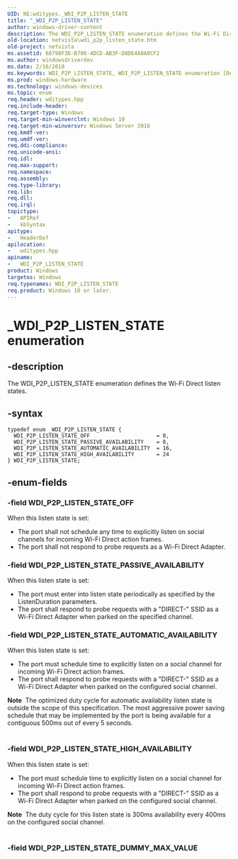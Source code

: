 ```yaml
---
UID: NE:wditypes._WDI_P2P_LISTEN_STATE
title: "_WDI_P2P_LISTEN_STATE"
author: windows-driver-content
description: The WDI_P2P_LISTEN_STATE enumeration defines the Wi-Fi Direct listen states.
old-location: netvista\wdi_p2p_listen_state.htm
old-project: netvista
ms.assetid: 68798F3D-B708-4DCD-AB3F-D8DE4A8A0CF2
ms.author: windowsdriverdev
ms.date: 2/16/2018
ms.keywords: WDI_P2P_LISTEN_STATE, WDI_P2P_LISTEN_STATE enumeration [Device and Driver Installation], WDI_P2P_LISTEN_STATE_AUTOMATIC_AVAILABILITY, WDI_P2P_LISTEN_STATE_HIGH_AVAILABILITY, WDI_P2P_LISTEN_STATE_OFF, WDI_P2P_LISTEN_STATE_PASSIVE_AVAILABILITY, _WDI_P2P_LISTEN_STATE, netvista.wdi_p2p_listen_state, netvista.wifi_p2p_listen_state, wditypes/WDI_P2P_LISTEN_STATE, wditypes/WDI_P2P_LISTEN_STATE_AUTOMATIC_AVAILABILITY, wditypes/WDI_P2P_LISTEN_STATE_HIGH_AVAILABILITY, wditypes/WDI_P2P_LISTEN_STATE_OFF, wditypes/WDI_P2P_LISTEN_STATE_PASSIVE_AVAILABILITY
ms.prod: windows-hardware
ms.technology: windows-devices
ms.topic: enum
req.header: wditypes.hpp
req.include-header: 
req.target-type: Windows
req.target-min-winverclnt: Windows 10
req.target-min-winversvr: Windows Server 2016
req.kmdf-ver: 
req.umdf-ver: 
req.ddi-compliance: 
req.unicode-ansi: 
req.idl: 
req.max-support: 
req.namespace: 
req.assembly: 
req.type-library: 
req.lib: 
req.dll: 
req.irql: 
topictype:
-	APIRef
-	kbSyntax
apitype:
-	HeaderDef
apilocation:
-	wditypes.hpp
apiname:
-	WDI_P2P_LISTEN_STATE
product: Windows
targetos: Windows
req.typenames: WDI_P2P_LISTEN_STATE
req.product: Windows 10 or later.
---
```


# _WDI_P2P_LISTEN_STATE enumeration


## -description


The WDI_P2P_LISTEN_STATE enumeration defines the Wi-Fi Direct listen states.


## -syntax


````
typedef enum _WDI_P2P_LISTEN_STATE { 
  WDI_P2P_LISTEN_STATE_OFF                     = 0,
  WDI_P2P_LISTEN_STATE_PASSIVE_AVAILABILITY    = 8,
  WDI_P2P_LISTEN_STATE_AUTOMATIC_AVAILABILITY  = 16,
  WDI_P2P_LISTEN_STATE_HIGH_AVAILABILITY       = 24
} WDI_P2P_LISTEN_STATE;
````


## -enum-fields




### -field WDI_P2P_LISTEN_STATE_OFF

When this listen state is set:

<ul>
<li>The port shall not schedule any time to explicitly listen on social channels for incoming Wi-Fi Direct action frames.</li>
<li>The port shall not respond to probe requests as a Wi-Fi Direct Adapter.</li>
</ul>

### -field WDI_P2P_LISTEN_STATE_PASSIVE_AVAILABILITY

When this listen state is set:

<ul>
<li>The port must enter into listen state periodically as specified by the ListenDuration parameters.</li>
<li>The port shall respond to probe requests with a "DIRECT-" SSID as a Wi-Fi Direct Adapter when parked on the specified channel.</li>
</ul>

### -field WDI_P2P_LISTEN_STATE_AUTOMATIC_AVAILABILITY

When this listen state is set:

<ul>
<li>The port must schedule time to explicitly listen on a social channel for incoming Wi-Fi Direct action frames.</li>
<li>The port shall respond to probe requests with a "DIRECT-" SSID as a Wi-Fi Direct Adapter when parked on the configured social channel.</li>
</ul>
<div class="alert"><b>Note</b>  The optimized duty cycle for automatic availability listen state is outside the scope of this specification. The most aggressive power saving schedule that may be implemented by the port is being available for a contiguous 500ms out of every 5 seconds.</div>
<div> </div>

### -field WDI_P2P_LISTEN_STATE_HIGH_AVAILABILITY

When this listen state is set:

<ul>
<li>The port must schedule time to explicitly listen on a social channel for incoming Wi-Fi Direct action frames.</li>
<li>The port shall respond to probe requests with a "DIRECT-" SSID as a Wi-Fi Direct Adapter when parked on the configured social channel.</li>
</ul>
<div class="alert"><b>Note</b>  The duty cycle for this listen state is 300ms availability every 400ms on the configured social channel.</div>
<div> </div>

### -field WDI_P2P_LISTEN_STATE_DUMMY_MAX_VALUE



